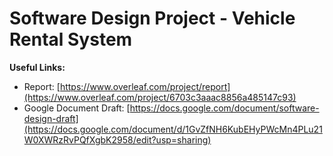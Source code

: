 # Software Design Project - Vehicle Rental System

**Useful Links:**

* Report: [https://www.overleaf.com/project/report](https://www.overleaf.com/project/6703c3aaac8856a485147c93)
* Google Document Draft: [https://docs.google.com/document/software-design-draft](https://docs.google.com/document/d/1GvZfNH6KubEHyPWcMn4PLu21W0XWRzRvPQfXgbK2958/edit?usp=sharing)

